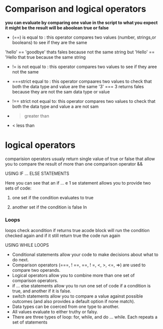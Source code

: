 # Comparison and logical operators

**you can evaluate by comparing one value in the script to what you expect it might be the  result will be aboolean
true or false**

* (==) is equal to : this operator compares two values (number, strings,or booleans) to see if they 
are the same
 
 'hello' == 'goodbye' thats fales because not the same string but 'Hello' == 'Hello that true because 
 the same string
 
 * != is not equal to : this operator compares two values to see if they aree not the same
 
 * ===strict equal to : this operator compaares two values to check that both the data type and value are 
 the same '3' === 3 returns fales because they are not the sam data type or value
 
 * !== strict not equal to: this operator compares two values to check that both the data type and value a
 are not sam
 
 * > greater than
 * < less than 
 
 # logical operators
 
 comparision operators usualy return single value of true or false that allow you to compare 
 the result of more  than one comparison operator && 
 
 
 USING IF ... ELSE STATEMENTS 
 
 Here you can see that an if ... e 1 se statement allows you to provide two sets of code:
 
 1. one set if the condition evaluates to true 
 
 2. another set if the condition is false In 
 
 ### **Loops**
 
 loops check acondition if returns true acode block will run the condition checked again and 
 if it still return true the code run again 
 
 USING WHILE LOOPS
 
* Conditional statements allow your code to make decisions about what to do next. 
* Comparison operators (===, ! ==, ==, ! =, <, >, <=, =>) are used to compare two operands. 
* Logical operators allow you to combine more than one set of comparison operators. 
* if ... else statements allow you to run one set of code if a condition is true, and another
if it is false. 
* switch statements allow you to compare a value against possible outcomes (and also provides a default option if none match). 
* Data types can be coerced from one type to another. 
* All values evaluate to either truthy or falsy. 
* There are three types of loop: for, while, and do ... while. Each repeats a set of statements

